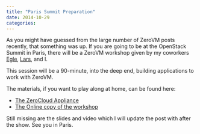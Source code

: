 ```yaml
---
title: "Paris Summit Preparation"
date: 2014-10-29
categories: 
---
```


As you might have guessed from the large number of ZeroVM posts recently, that something was up. If you are going to be at the OpenStack Summit in Paris, there will be a ZeroVM workshop given by my coworkers [Egle](https://twitter.com/eglute), [Lars](https://twitter.com/larsbutler), and I.

This session will be a 90-minute, into the deep end, building applications to work with ZeroVM.

The materials, if you want to play along at home, can be found here:

- [The ZeroCloud Appliance](https://4d01a92196a72e3b4215-657ddb0c96a24057e840f50c14fc13dd.ssl.cf1.rackcdn.com/ZeroCloud_Demo-07.ova)
- [The Online copy of the workshop](http://docs.zerovm.org/zerocloud/snakebin/snakebin.html)

Still missing are the slides and video which I will update the post with after the show. See you in Paris.